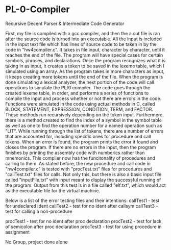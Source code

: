 # PL-0-Compiler
Recursive Decent Parser &amp; Intermediate Code Generator

First, my file is compiled with a gcc compiler, and then the a.out file is ran after the source code is turned into an executable.
All the input is included in the input text file which has lines of source code to be taken in by the code in "hw4compiler.c".
It takes in file input, character by character, until it reaches the end of the file. The program will have special cases for certain 
symbols, phrases, and declarations. Once the program recognizes what it is taking in as input, it creates a token to be saved in the
lexeme table, which I simulated using an array. As the program takes in more characters as input, it keeps creating more tokens until 
the end of the file. When the program is done simulating a lexical analyzer, the next portion of the code will call operations
to simulate the PL/0 compiler. The code goes through the created lexeme table, in order, and performs a series of functions to 
compile the input and process whether or not there are errors in the code. Functions were simulated in the code using actual methods in C, called 
BLOCK, STATEMENT, EXPRESSION, CONDITION, TERM, and FACTOR. These methods run recursively depending on the token input. Furthermore, 
there is a method created to find the index of a symbol in the symbol table as well as one to find the operation number for a named operation 
such as "LIT". While running through the list of tokens, there are a number of errors that are accounted for, including specific ones for procedure 
and call tokens. When an error is found, the program prints the error it found and closes the program. If there are no errors in the input, then 
the program finishes by printing the assembly code with numberics rather than mnemonics. This complier now has the funcitonality of procedures and 
calling to them. As stated before, the new procedure and call code in "hw4compiler.c" is tested with "procTest.txt" files for procedures and "callTest.txt" 
files for calls. Not only this, but there is also a basic input file called "inputFile.txt" with input meant to display the successful running of 
the program. Output from this test is in a file called "elf.txt", which would act as the executable file for the virtual machine.

Below is a list of the error testing files and their intentions:
callTest1 - test for undeclared ident
callTest2 - test for no ident after callsym
callTest3 - test for calling a non-procedure

procTest1 - test for no ident after proc declaration
procTest2 - test for lack of semicolon after proc declaration
procTest3 - test for using procedure in assignment

No Group, project done alone

